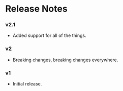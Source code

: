 Release Notes
=============

### v2.1

* Added support for all of the things.

### v2

* Breaking changes, breaking changes everywhere.

### v1

* Initial release.
